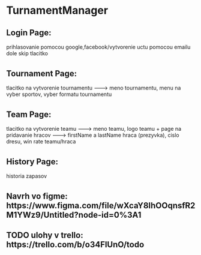 <h1> TurnamentManager</h1>

<h2>Login Page:</h2>
prihlasovanie pomocou google,facebook/vytvorenie uctu pomocou emailu
dole skip tlacitko<h6>

<h2>Tournament Page:</h2>
tlacitko na vytvorenie tournamentu ---> meno tournamentu, menu na vyber sportov, vyber formatu tournamentu<h6>

<h2>Team Page:</h2>
tlacitko na vytvorenie teamu ---> meno teamu, logo teamu + page na pridavanie hracov ---> firstName a lastName hraca (prezyvka), cislo dresu, win rate teamu/hraca<h6>

<h2>History Page:</h2>
historia zapasov <h6>


<h2>Navrh vo figme: https://www.figma.com/file/wXcaY8IhOOqnsfR2M1YWz9/Untitled?node-id=0%3A1</h2>
<h2>TODO ulohy v trello: https://trello.com/b/o34FIUnO/todo</h2> 
